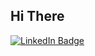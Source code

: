 ## Hi There 


<div id="badges">
  <a href=https://www.linkedin.com/in/gehadmostafa/>
    <img src="https://img.shields.io/badge/LinkedIn-blue?style=for-the-badge&logo=linkedin&logoColor=white" alt="LinkedIn Badge"/>
  </a>
  
</div>
